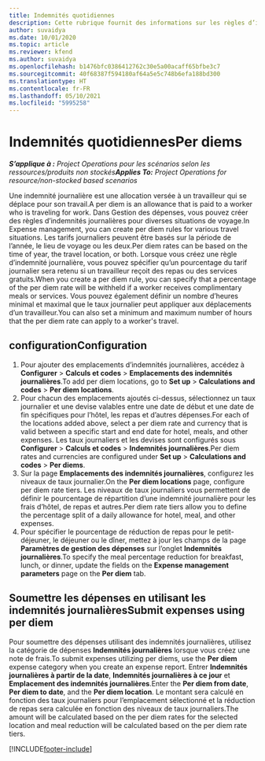 ```yaml
---
title: Indemnités quotidiennes
description: Cette rubrique fournit des informations sur les règles d’indemnités journalières utilisées dans la gestion des dépenses.
author: suvaidya
ms.date: 10/01/2020
ms.topic: article
ms.reviewer: kfend
ms.author: suvaidya
ms.openlocfilehash: b1476bfc0386412762c30e5a00acaff65bfbe3c7
ms.sourcegitcommit: 40f68387f594180af64a5e5c748b6efa188bd300
ms.translationtype: HT
ms.contentlocale: fr-FR
ms.lasthandoff: 05/10/2021
ms.locfileid: "5995258"
---
```

# <a name="per-diems"></a><span data-ttu-id="eddd4-103">Indemnités quotidiennes</span><span class="sxs-lookup"><span data-stu-id="eddd4-103">Per diems</span></span>

<span data-ttu-id="eddd4-104">_**S’applique à :** Project Operations pour les scénarios selon les ressources/produits non stockés_</span><span class="sxs-lookup"><span data-stu-id="eddd4-104">_**Applies To:** Project Operations for resource/non-stocked based scenarios_</span></span>


<span data-ttu-id="eddd4-105">Une indemnité journalière est une allocation versée à un travailleur qui se déplace pour son travail.</span><span class="sxs-lookup"><span data-stu-id="eddd4-105">A per diem is an allowance that is paid to a worker who is traveling for work.</span></span> <span data-ttu-id="eddd4-106">Dans Gestion des dépenses, vous pouvez créer des règles d’indemnités journalières pour diverses situations de voyage.</span><span class="sxs-lookup"><span data-stu-id="eddd4-106">In Expense management, you can create per diem rules for  various travel situations.</span></span> <span data-ttu-id="eddd4-107">Les tarifs journaliers peuvent être basés sur la période de l’année, le lieu de voyage ou les deux.</span><span class="sxs-lookup"><span data-stu-id="eddd4-107">Per diem rates can be based on the time of year, the travel location, or both.</span></span> <span data-ttu-id="eddd4-108">Lorsque vous créez une règle d’indemnité journalière, vous pouvez spécifier qu’un pourcentage du tarif journalier sera retenu si un travailleur reçoit des repas ou des services gratuits.</span><span class="sxs-lookup"><span data-stu-id="eddd4-108">When you create a per diem  rule, you can specify that a percentage of the per diem rate will be withheld if a worker receives complimentary meals or services.</span></span> <span data-ttu-id="eddd4-109">Vous pouvez également définir un nombre d’heures minimal et maximal que le taux journalier peut appliquer aux déplacements d’un travailleur.</span><span class="sxs-lookup"><span data-stu-id="eddd4-109">You can also set a minimum and maximum number of hours that the per diem rate can apply to a worker's travel.</span></span>

## <a name="configuration"></a><span data-ttu-id="eddd4-110">configuration</span><span class="sxs-lookup"><span data-stu-id="eddd4-110">Configuration</span></span> 

1. <span data-ttu-id="eddd4-111">Pour ajouter des emplacements d’indemnités journalières, accédez à **Configurer** > **Calculs et codes** > **Emplacements des indemnités journalières**.</span><span class="sxs-lookup"><span data-stu-id="eddd4-111">To add per diem locations, go to **Set up** > **Calculations and codes** > **Per diem locations**.</span></span>
2. <span data-ttu-id="eddd4-112">Pour chacun des emplacements ajoutés ci-dessus, sélectionnez un taux journalier et une devise valables entre une date de début et une date de fin spécifiques pour l’hôtel, les repas et d’autres dépenses.</span><span class="sxs-lookup"><span data-stu-id="eddd4-112">For each of the locations added above, select a per diem rate and currency that is valid between a specific start and end date for hotel, meals, and other expenses.</span></span> <span data-ttu-id="eddd4-113">Les taux journaliers et les devises sont configurés sous **Configurer** > **Calculs et codes** > **Indemnités journalières**.</span><span class="sxs-lookup"><span data-stu-id="eddd4-113">Per diem rates and currencies are configured under **Set up** > **Calculations and codes** > **Per diems**.</span></span>
3. <span data-ttu-id="eddd4-114">Sur la page **Emplacements des indemnités journalières**, configurez les niveaux de taux journalier.</span><span class="sxs-lookup"><span data-stu-id="eddd4-114">On the **Per diem locations** page, configure per diem rate tiers.</span></span> <span data-ttu-id="eddd4-115">Les niveaux de taux journaliers vous permettent de définir le pourcentage de répartition d’une indemnité journalière pour les frais d’hôtel, de repas et autres.</span><span class="sxs-lookup"><span data-stu-id="eddd4-115">Per diem rate tiers allow you to define the percentage split of a daily allowance for hotel, meal, and other expenses.</span></span> 
4. <span data-ttu-id="eddd4-116">Pour spécifier le pourcentage de réduction de repas pour le petit-déjeuner, le déjeuner ou le dîner, mettez à jour les champs de la page **Paramètres de gestion des dépenses** sur l’onglet **Indemnités journalières**.</span><span class="sxs-lookup"><span data-stu-id="eddd4-116">To specify the meal percentage reduction for breakfast, lunch, or dinner, update the fields on the **Expense management parameters** page on the **Per diem** tab.</span></span> 
    
## <a name="submit-expenses-using-per-diem"></a><span data-ttu-id="eddd4-117">Soumettre les dépenses en utilisant les indemnités journalières</span><span class="sxs-lookup"><span data-stu-id="eddd4-117">Submit expenses using per diem</span></span>
<span data-ttu-id="eddd4-118">Pour soumettre des dépenses utilisant des indemnités journalières, utilisez la catégorie de dépenses **Indemnités journalières** lorsque vous créez une note de frais.</span><span class="sxs-lookup"><span data-stu-id="eddd4-118">To submit expenses utilizing per diems, use the **Per diem** expense category when you create an expense report.</span></span> <span data-ttu-id="eddd4-119">Entrer **Indemnités journalières à partir de la date**, **Indemnités journalières à ce jour** et **Emplacement des indemnités journalières**.</span><span class="sxs-lookup"><span data-stu-id="eddd4-119">Enter the **Per diem from date**, **Per diem to date**,  and the **Per diem location**.</span></span> <span data-ttu-id="eddd4-120">Le montant sera calculé en fonction des taux journaliers pour l’emplacement sélectionné et la réduction de repas sera calculée en fonction des niveaux de taux journaliers.</span><span class="sxs-lookup"><span data-stu-id="eddd4-120">The amount will be calculated based on the per diem rates for the selected location and meal reduction will be calculated based on the per diem rate tiers.</span></span>


[!INCLUDE[footer-include](../includes/footer-banner.md)]